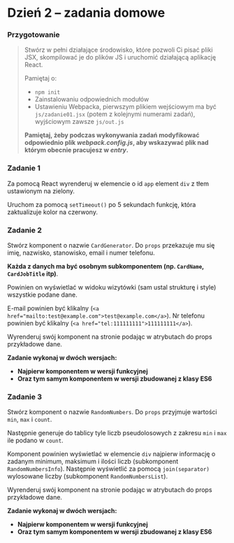 # Dzień 2 &ndash; zadania domowe

### Przygotowanie

> Stwórz w pełni działające środowisko, które pozwoli Ci pisać pliki JSX, skompilować je do plików JS i uruchomić działającą aplikację React.
> 
> Pamiętaj o:
> - ```npm init```
> - Zainstalowaniu odpowiednich modułów
> - Ustawieniu Webpacka, pierwszym plikiem wejściowym ma być `js/zadanie01.jsx` (potem z kolejnymi numerami zadań), wyjściowym zawsze `js/out.js`
>
> **Pamiętaj, żeby podczas wykonywania zadań modyfikować odpowiednio plik _webpack.config.js_, aby wskazywać plik nad którym obecnie pracujesz w _entry_.**

### Zadanie 1

Za pomocą React wyrenderuj w elemencie o id ```app``` element ```div``` z tłem ustawionym na zielony.

Uruchom za pomocą ```setTimeout()``` po 5 sekundach funkcję, która zaktualizuje kolor na czerwony.

### Zadanie 2

Stwórz komponent o nazwie `CardGenerator`. Do `props` przekazuje mu się imię, nazwisko, stanowisko, email i numer telefonu.

**Każda z danych ma być osobnym subkomponentem (np. `CardName`, `CardJobTitle` itp)**.

Powinien on wyświetlać w widoku wizytówki (sam ustal strukturę i style) wszystkie podane dane.

E-mail powinien być klikalny (`<a href="mailto:test@example.com">test@example.com</a>`).
Nr telefonu powinien być klikalny (`<a href="tel:111111111">111111111</a>`).

Wyrenderuj swój komponent na stronie podając w atrybutach do props przykładowe dane.

**Zadanie wykonaj w dwóch wersjach:**
- **Najpierw komponentem w wersji funkcyjnej**
- **Oraz tym samym komponentem w wersji zbudowanej z klasy ES6**

### Zadanie 3

Stwórz komponent o nazwie `RandomNumbers`. Do `props` przyjmuje wartości `min`, `max` i `count`.

Następnie generuje do tablicy tyle liczb pseudolosowych z zakresu `min` i `max` ile podano w `count`.

Komponent powinien wyświetlać w elemencie `div` najpierw informację o zadanym minimum, maksimum i ilości liczb (subkomponent `RandomNumbersInfo`). Następnie wyświetlić za pomocą `join(separator)` wylosowane liczby (subkomponent `RandomNumbersList`).

Wyrenderuj swój komponent na stronie podając w atrybutach do props przykładowe dane.

**Zadanie wykonaj w dwóch wersjach:**
- **Najpierw komponentem w wersji funkcyjnej**
- **Oraz tym samym komponentem w wersji zbudowanej z klasy ES6**